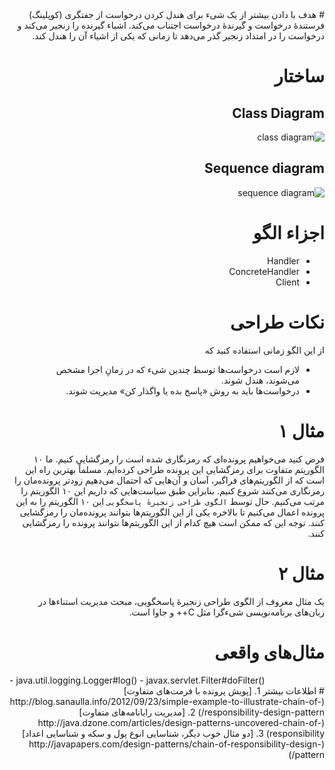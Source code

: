 <div dir="rtl">
# هدف
با دادن بیشتر از یک شیء برای هندل کردن درخواست از جفتگری (کوپلینگ) فرستندهٔ درخواست و گیرندهٔ درخواست اجتناب می‌کند. اشیاء گیرنده را زنجیر می‌کند و درخواست را در امتداد زنجیر گذر می‌دهد تا زمانی که یکی از اشیاء آن را هندل کند.

# ساختار
## Class Diagram
![class diagram](http://javaobsession.files.wordpress.com/2010/07/chain-of-responsibility-pattern.png)

## Sequence diagram
![sequence diagram](http://javaobsession.files.wordpress.com/2010/07/chain-of-responsibility-pattern-sd.png)

# اجزاء الگو
- Handler
- ConcreteHandler
- Client

# نکات طراحی
از این الگو زمانی استفاده کنید که
- لازم است درخواست‌ها توسط چندین شیء که در زمانِ اجرا مشخص می‌شوند، هندل شوند.
- درخواست‌ها باید به روش «پاسخ بده یا واگذار کن» مدیریت شوند.

# مثال ۱
فرض کنید می‌خواهیم پرونده‌ای که رمزنگاری شده است را رمزگشایی کنیم. ما ۱۰ الگوریتم متفاوت برای رمزگشایی این پرونده طراحی کرده‌ایم. مسلماً بهترین راه این است که از الگوریتم‌های فراگیر، آسان و آن‌هایی که احتمال می‌دهیم زودتر پرونده‌مان را رمزنگاری می‌کنند شروع کنیم. بنابراین طبق سیاست‌هایی که داریم این ۱۰ الگوریتم را مرتب می‌کنیم. حال توسط `الگوی طراحی زنجیرهٔ پاسخگویی` این ۱۰ الگوریتم را به این پرونده اعمال می‌کنیم تا بالاخره یکی از این الگوریتم‌ها بتوانند پرونده‌مان را رمزگشایی کنند. توجه این که ممکن است هیچ کدام از این الگوریتم‌ها نتوانند پرونده را رمزگشایی کنند.

# مثال ۲
یک مثال معروف از الگوی طراحی زنجیرهٔ پاسخگویی، مبحث مدیریت استناء‌ها در زبان‌های برنامه‌نویسی شیء‌گرا مثل C++ و جاوا است.

# مثال‌های واقعی
<div dir="ltr">
- java.util.logging.Logger#log()
- javax.servlet.Filter#doFilter()
<div dir="rtl">
# اطلاعات بیشتر
1. [پویش پرونده با فرمت‌های متفاوت](http://blog.sanaulla.info/2012/09/23/simple-example-to-illustrate-chain-of-responsibility-design-pattern/)
2. [مدیریت رایانامه‌های متفاوت](http://java.dzone.com/articles/design-patterns-uncovered-chain-of-responsibility)
3. [دو مثال خوب دیگر، شناسایی انوع پول و سکه و شناسایی اعداد](http://javapapers.com/design-patterns/chain-of-responsibility-design-pattern/)
